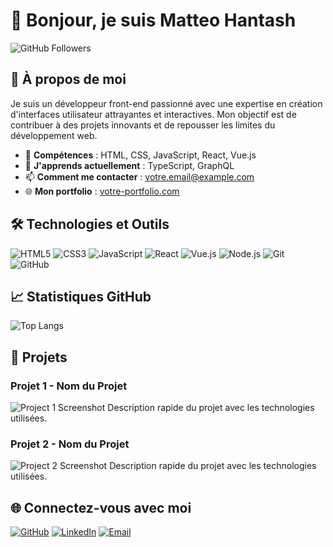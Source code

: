 # 👋 Bonjour, je suis Matteo Hantash

![GitHub Followers](https://img.shields.io/github/followers/yourusername?label=Followers&style=social)

## 🚀 À propos de moi

Je suis un développeur front-end passionné avec une expertise en création d'interfaces utilisateur attrayantes et interactives. Mon objectif est de contribuer à des projets innovants et de repousser les limites du développement web.

- 🎨 **Compétences** : HTML, CSS, JavaScript, React, Vue.js
- 🌱 **J'apprends actuellement** : TypeScript, GraphQL
- 📫 **Comment me contacter** : [votre.email@example.com](mailto:votre.email@example.com)
- 🌐 **Mon portfolio** : [votre-portfolio.com](http://votre-portfolio.com)

## 🛠️ Technologies et Outils

![HTML5](https://img.shields.io/badge/-HTML5-E34F26?style=flat&logo=html5&logoColor=white)
![CSS3](https://img.shields.io/badge/-CSS3-1572B6?style=flat&logo=css3&logoColor=white)
![JavaScript](https://img.shields.io/badge/-JavaScript-F7DF1E?style=flat&logo=javascript&logoColor=black)
![React](https://img.shields.io/badge/-React-61DAFB?style=flat&logo=react&logoColor=black)
![Vue.js](https://img.shields.io/badge/-Vue.js-4FC08D?style=flat&logo=vue-dot-js&logoColor=white)
![Node.js](https://img.shields.io/badge/-Node.js-339933?style=flat&logo=node-dot-js&logoColor=white)
![Git](https://img.shields.io/badge/-Git-F05032?style=flat&logo=git&logoColor=white)
![GitHub](https://img.shields.io/badge/-GitHub-181717?style=flat&logo=github&logoColor=white)

## 📈 Statistiques GitHub

![Top Langs](https://github-readme-stats.vercel.app/api/top-langs/?username=yourusername&layout=compact&theme=radical)

## 🎨 Projets

### Projet 1 - Nom du Projet
![Project 1 Screenshot](https://via.placeholder.com/400x200)
Description rapide du projet avec les technologies utilisées.

### Projet 2 - Nom du Projet
![Project 2 Screenshot](https://via.placeholder.com/400x200)
Description rapide du projet avec les technologies utilisées.

## 🌐 Connectez-vous avec moi

<p align="left">
  <a href="https://github.com/matteohts" target="_blank"><img alt="GitHub" src="https://img.shields.io/badge/GitHub-181717?style=flat&logo=github&logoColor=white"></a>
  <a href="www.linkedin.com/in/matteo-hantash-1b9358306" target="_blank"><img alt="LinkedIn" src="https://img.shields.io/badge/LinkedIn-0077B5?style=flat&logo=linkedin&logoColor=white"></a>
  <a href="mailto:matteo.hts@gmail.com" target="_blank"><img alt="Email" src="https://img.shields.io/badge/Email-D14836?style=flat&logo=gmail&logoColor=white"></a>
</p>
